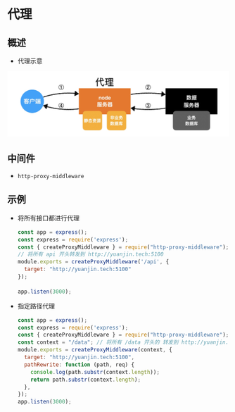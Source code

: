 # 代理

## 概述

*   代理示意

![](image/代理服务器_v-lPPXJ7x0.jpg)

## 中间件

*   `http-proxy-middleware`

## 示例

*   将所有接口都进行代理

    ```javascript
    const app = express();
    const express = require('express');
    const { createProxyMiddleware } = require("http-proxy-middleware");
    // 将所有 api 开头转发到 http://yuanjin.tech:5100
    module.exports = createProxyMiddleware('/api', {
      target: "http://yuanjin.tech:5100"
    });

    app.listen(3000);
    ```

*   指定路径代理

    ```javascript
    const app = express();
    const express = require('express');
    const { createProxyMiddleware } = require("http-proxy-middleware");
    const context = "/data"; // 将所有 /data 开头的 转发到 http://yuanjin.tech:5100
    module.exports = createProxyMiddleware(context, {
      target: "http://yuanjin.tech:5100",
      pathRewrite: function (path, req) {
        console.log(path.substr(context.length));
        return path.substr(context.length);
      },
    });
    app.listen(3000);
    ```
